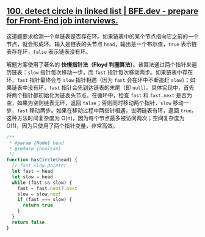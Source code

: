 ## [100. detect circle in linked list | BFE.dev - prepare for Front-End job interviews.](https://bigfrontend.dev/problem/detect-circle-in-linked-list)

这道题要求检测一个单链表是否存在环。如果链表中的某个节点指向它之前的一个节点，就会形成环。输入是链表的头节点 `head`，输出是一个布尔值，`true` 表示链表存在环，`false` 表示链表没有环。

解题方案使用了著名的 **快慢指针法（Floyd 判圈算法）**。该算法通过两个指针来遍历链表：`slow` 指针每次移动一步，而 `fast` 指针每次移动两步。如果链表中存在环，`fast` 指针最终会与 `slow` 指针相遇（因为 `fast` 会在环中不断追赶 `slow`）；如果链表中没有环，`fast` 指针会先到达链表的末尾（即 `null`）。具体实现中，首先将两个指针都初始化为链表头节点。在循环中，检查 `fast` 和 `fast.next` 是否为空，如果为空则链表无环，返回 `false`；否则同时移动两个指针，`slow` 移动一步，`fast` 移动两步。如果在移动过程中两指针相遇，说明链表有环，返回 `true`。这种方法时间复杂度为 O(n)，因为每个节点最多被访问两次；空间复杂度为 O(1)，因为只使用了两个指针变量，非常高效。



```js
/**
 * @param {Node} head
 * @return {boolean}
 */
function hasCircle(head) {
  // fast slow pointer
  let fast = head
  let slow = head
  while (fast && slow) {
    fast = fast.next?.next
    slow = slow.next
    if (fast === slow) {
      return true
    }
  }
  return false
}
```

